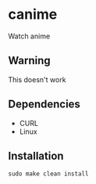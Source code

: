 # canime
Watch anime

## Warning
This doesn't work

## Dependencies
* CURL
* Linux

## Installation
```Console
sudo make clean install
```
